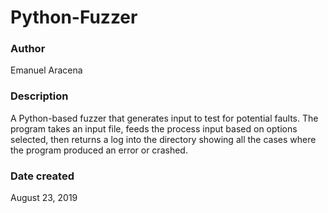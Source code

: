 # Python-Fuzzer

### Author
Emanuel Aracena

### Description
A Python-based fuzzer that generates input to test for potential faults.
The program takes an input file, feeds the process input based on options selected, then returns a log into the directory showing all the
cases where the program produced an error or crashed.

### Date created
August 23, 2019

